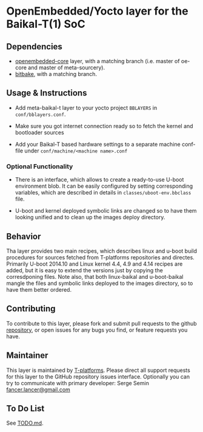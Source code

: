 # OpenEmbedded/Yocto layer for the Baikal-T(1) SoC

## Dependencies

- [openembedded-core](https://github.com/openembedded/openembedded-core)
  layer, with a matching branch (i.e. master of oe-core and master of
  meta-sourcery).
- [bitbake](https://github.com/openembedded/bitbake), with a matching branch.

## Usage & Instructions

- Add meta-baikal-t layer to your yocto project `BBLAYERS` in `conf/bblayers.conf`.

- Make sure you got internet connection ready so to fetch the kernel and
  bootloader sources

- Add your Baikal-T based hardware settings to a separate machine conf-file under
  `conf/machine/<machine name>.conf`

### Optional Functionality

- There is an interface, which allows to create a ready-to-use U-boot environment blob.
  It can be easily configured by setting corresponding variables, which are described
  in details in `classes/uboot-env.bbclass` file.

- U-boot and kernel deployed symbolic links are changed so to have them looking
  unified and to clean up the images deploy directory.

## Behavior

Tha layer provides two main recipes, which describes linux and u-boot build
procedures for sources fetched from T-platforms repositories and directes.
Primarily U-boot 2014.10 and Linux kernel 4.4, 4.9 and 4.14 recipes are 
added, but it is easy to extend the versions just by copying the corresdponing
files.
Note also, that both linux-baikal and u-boot-baikal mangle the files and symbolic
links deployed to the images directory, so to have them better ordered.

## Contributing

To contribute to this layer, please fork and submit pull requests to the
github [repository](https://github.com/T-Platforms/linux-kernel), or open
issues for any bugs you find, or feature requests you have.

## Maintainer

This layer is maintained by [T-platforms](https://www.t-platforms.ru/).
Please direct all support requests for this layer to the GitHub repository
issues interface. Optionally you can try to communicate with primary
developer: Serge Semin <fancer.lancer@gmail.com>

## To Do List

See [TODO.md](TODO.md).
